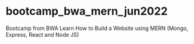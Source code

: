 # bootcamp_bwa_mern_jun2022
Bootcamp from BWA Learn How to Build a Website using MERN (Mongo, Express, React and Node JS)
